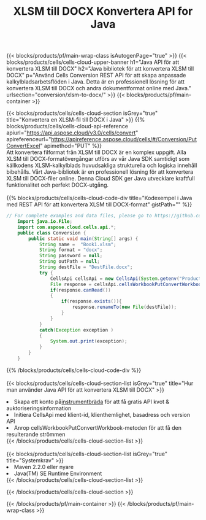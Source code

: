 ﻿---
title:  XLSM till DOCX Konvertera API for Java
description:  Använda Aspose.Cells Cloud SDK for Java för att konvertera fil i XLSM-format till fil i DOCX-format.
url: /sv/java/conversion/xlsm-to-docx/
---
{{< blocks/products/pf/main-wrap-class isAutogenPage="true" >}}
{{< blocks/products/cells/cells-cloud-upper-banner h1="Java API för att konvertera XLSM till DOCX" h2="Java bibliotek för att konvertera XLSM till DOCX" p="Använd Cells Conversion REST API för att skapa anpassade kalkylbladsarbetsflöden i Java. Detta är en professionell lösning för att konvertera XLSM till DOCX och andra dokumentformat online med Java." urlsection="conversion/xlsm-to-docx/" >}}
{{< blocks/products/pf/main-container >}}

{{< blocks/products/cells/cells-cloud-section isGrey="true" title="Konvertera en XLSM-fil till DOCX i Java" >}}
{{% blocks/products/cells/cells-cloud-api-reference apiurl="https://api.aspose.cloud/v3.0/cells/convert" apireferenceurl="https://apireference.aspose.cloud/cells/#/Conversion/PutConvertExcel" apimethod="PUT" %}}
<br/>
Att konvertera filformat från XLSM till DOCX är en komplex uppgift. Alla XLSM till DOCX-formatövergångar utförs av vår Java SDK samtidigt som källkodens XLSM-kalkylblads huvudsakliga strukturella och logiska innehåll bibehålls. Vårt Java-bibliotek är en professionell lösning för att konvertera XLSM till DOCX-filer online. Denna Cloud SDK ger Java utvecklare kraftfull funktionalitet och perfekt DOCX-utgång.
<br/>
<br/>
{{% blocks/products/cells/cells-cloud-code-div title="Kodexempel i Java med REST API för att konvertera XLSM till DOCX-format" gistPath="" %}}
 
```java
// For complete examples and data files, please go to https://github.com/aspose-cells-cloud/aspose-cells-cloud-java/
    import java.io.File;
    import com.aspose.cloud.cells.api.*;
    public class Conversion {
        public static void main(String[] args) {
            String name =  "Book1.xlsm";
            String format = "docx";
            String password = null;
            String outPath = null;
            String destFile = "DestFile.docx";
            try {
                CellsApi cellsApi = new CellsApi(System.getenv("ProductClientId"), System.getenv("ProductClientSecret"));
                File response = cellsApi.cellsWorkbookPutConvertWorkbook(new File(name), format, password, outPath, null,null);            
                if(response.canRead())
                {
                    if(response.exists()){
                        response.renameTo(new File(destFile));
                    }                
                }
            }
            catch(Exception exception )
            {
                System.out.print(exception);
            }
        }
    }
```
 
{{% /blocks/products/cells/cells-cloud-code-div %}}
<br/>
<br/>
{{< blocks/products/cells/cells-cloud-section-list isGrey="true" title="Hur man använder Java API för att konvertera XLSM till DOCX" >}}
<li> Skapa ett konto på<a href="https://dashboard.aspose.cloud/">instrumentbräda</a> för att få gratis API kvot & auktoriseringsinformation</li>
<li>Initiera CellsApi med klient-id, klienthemlighet, basadress och version API</li>
<li>Anrop cellsWorkbookPutConvertWorkbook-metoden för att få den resulterande strömmen</li>
{{< /blocks/products/cells/cells-cloud-section-list >}}
<br/>
<br/>
{{< blocks/products/cells/cells-cloud-section-list isGrey="true" title="Systemkrav" >}}
<li>Maven 2.2.0 eller nyare</li>
<li>Java(TM) SE Runtime Environment</li>
{{< /blocks/products/cells/cells-cloud-section-list >}}

{{< /blocks/products/cells/cells-cloud-section >}}

{{< /blocks/products/pf/main-container >}}
{{< /blocks/products/pf/main-wrap-class >}}
